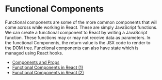 # Functional Components

Functional components are some of the more common components that will come across while working in React. These are simply JavaScript functions. We can create a functional component to React by writing a JavaScript function. These functions may or may not receive data as parameters. In the functional Components, the return value is the JSX code to render to the DOM tree. Functional components can also have state which is managed using React hooks.

- [Components and Props](https://reactjs.org/docs/components-and-props.html#function-and-class-components)
- [Functional Components in React (1)](https://www.geeksforgeeks.org/reactjs-functional-components/)
- [Functional Components in React (2)](https://www.robinwieruch.de/react-function-component/)
